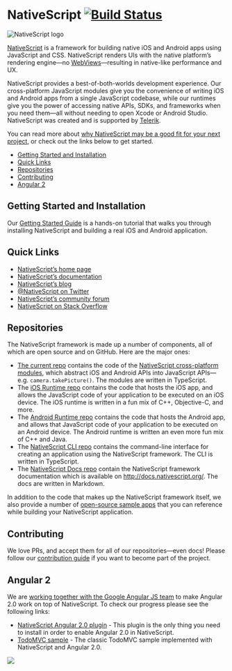 # NativeScript [![Build Status](https://travis-ci.org/NativeScript/NativeScript.svg)](https://travis-ci.org/NativeScript/NativeScript)

![NativeScript logo](http://i.imgur.com/YmNIMqS.png)

[NativeScript](http://www.nativescript.org) is a framework for building native iOS and Android apps using JavaScript and CSS. NativeScript renders UIs with the native platform’s rendering engine—no [WebViews](http://developer.telerik.com/featured/what-is-a-webview/)—resulting in native-like performance and UX.

NativeScript provides a best-of-both-worlds development experience. Our cross-platform JavaScript modules give you the convenience of writing iOS and Android apps from a single JavaScript codebase, while our runtimes give you the power of accessing native APIs, SDKs, and frameworks when you need them—all without needing to open Xcode or Android Studio. NativeScript was created and is supported by [Telerik](http://www.telerik.com/).

You can read more about [why NativeScript may be a good fit for your next project](https://github.com/NativeScript/NativeScript/wiki/Why-NativeScript%3F), or check out the links below to get started.

* [Getting Started and Installation](#getting-started-and-installation)
* [Quick Links](#quick-links)
* [Repositories](#repositories)
* [Contributing](#contributing)
* [Angular 2](#angular-2)

## Getting Started and Installation

Our [Getting Started Guide](http://docs.nativescript.org/start/getting-started) is a hands-on tutorial that walks you through installing NativeScript and building a real iOS and Android application.

## Quick Links

- [NativeScript’s home page](http://nativescript.org)
- [NativeScript’s documentation](http://docs.nativescript.org/)
- [NativeScript’s blog](http://www.nativescript.org/blog)
- [@NativeScript on Twitter](http://twitter.com/NativeScript)
- [NativeScript’s community forum](https://groups.google.com/forum/#!forum/nativescript)
- [NativeScript on Stack Overflow](http://stackoverflow.com/questions/tagged/nativescript)

## Repositories

The NativeScript framework is made up a number of components, all of which are open source and on GitHub. Here are the major ones:

- [The current repo](//github.com/NativeScript/NativeScript/) contains the code of the [NativeScript cross-platform modules](http://docs.nativescript.org/core-concepts/modules), which abstract iOS and Android APIs into JavaScript APIs—e.g. `camera.takePicture()`. The modules are written in TypeScript.
- The [iOS Runtime repo](//github.com/NativeScript/ios-runtime/) contains the code that hosts the iOS app, and allows the JavaScript code of your application to be executed on an iOS device. The iOS runtime is written in a fun mix of C++, Objective-C, and more.
- The [Android Runtime repo](//github.com/NativeScript/android-runtime) contains the code that hosts the Android app, and allows that JavaScript code of your application to be executed on an Android device. The Android runtime is written an even more fun mix of C++ and Java.
- The [NativeScript CLI repo](//github.com/NativeScript/nativescript-cli) contains the command-line interface for creating an application using the NativeScript framework. The CLI is written in TypeScript.
- The [NativeScript Docs repo](//github.com/NativeScript/docs) contain the NativeScript framework documentation which is available on <http://docs.nativescript.org/>. The docs are written in Markdown.

In addition to the code that makes up the NativeScript framework itself, we also provide a number of [open-source sample apps](https://www.nativescript.org/app-samples-with-code) that you can reference while building your NativeScript application.

## Contributing

We love PRs, and accept them for all of our repositories—even docs! Please follow our [contribution guide](https://www.nativescript.org/contribute) if you want to become part of the project.

## Angular 2

We are [working together with the Google Angular JS team](http://angularjs.blogspot.com/2015/12/building-mobile-apps-with-angular-2-and.html) to make Angular 2.0 work on top of NativeScript. To check our progress please see the following links:

- [NativeScript Angular 2.0 plugin](https://www.npmjs.com/package/nativescript-angular) - This plugin is the only thing you need to install in order to enable Angular 2.0 in NativeScript.
- [TodoMVC sample](//github.com/NativeScript/sample-ng-todomvc) - The classic TodoMVC sample implemented with NativeScript and Angular 2.0.

![](https://ga-beacon.appspot.com/UA-111455-24/nativescript/nativescript?pixel) 
